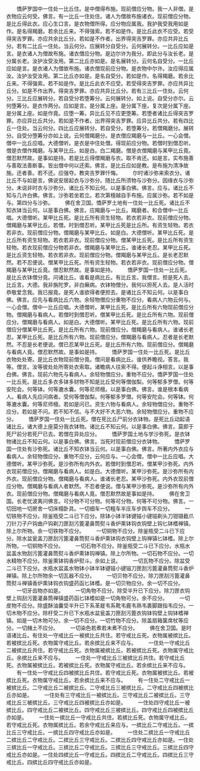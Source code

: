 <!-- { "loadSidebar": true } -->
　　憍萨罗国中一住处一比丘住。是中僧得布施。现前僧应分物。我一人非僧。是衣物应云何受。佛言。有一比丘一住处住。诸人为僧故布施诸衣。现前僧应分物。是比丘得此衣。应心生口言。是衣物僧所得。应分物应属我。我护我受我用如是作。是名得羯磨。若余比丘来。不得强索。若不如是作。是比丘此衣不应受。若受得突吉罗罪。亦应共余比丘分。若如是不作者。出界得突吉罗罪。亦应共异比丘分。若有二比丘一住处。当云何分。应展转分自受分。云何展转分。一比丘应如是言。是衣诸人为僧故布施。诸衣僧应分物。是边尔许为我分。即此分与汝长老。是分属长老。汝护汝受汝用。第二比丘亦如是。是名展转分。云何名自受分。一比丘应如是言。是衣诸人为僧故布施。诸衣僧现前应分物。是衣物中尔许。汝应得应属汝。汝护汝受汝用。第二比丘亦如是。是名自受分。若如是作。名得羯磨。若余比丘来。不得强索。若不如是作。是比丘此衣不应受。若受得突吉罗罪。亦应共异比丘分。如是不作出界。得突吉罗罪。亦应共异比丘分。若有三比丘一住处。云何分。三比丘应展转分。若自受分若堕筹分。云何展转分。如上说。自受分亦尔。云何堕筹分。是衣作两分。应如是言。是分属上座。是分属下座。复次是分属下座。是分属上座。如是作竟。应堕一筹。异比丘见不应更堕筹。若堕者诸比丘得突吉罗罪。亦应异比丘共分。若如是不作者。出界得突吉罗罪。应异比丘共分。若有四比丘一住处。当云何分。四比丘应展转分。若自受分。若堕筹分。若僧羯磨分。展转分。自受分堕筹分亦如上说。云何僧羯磨分。是衣僧应羯磨与一比丘。一心会僧。僧中一比丘应唱。大德僧听。是衣是中住处僧。得现前应分物。若僧时到僧忍听。僧是衣僧作羯磨。与某甲比丘。如是白。白二羯磨。僧是衣僧羯磨与某甲比丘竟。僧忍默然故。是事如是持。若是比丘得僧羯磨与衣。取不肯还。如是言。实布施善与善取法善断事。皆出僧中何以还索。佛言。是比丘应如是教。是布施为清净故施。还者善。若不还。应强夺。教突吉罗罪忏悔。
　　尔时诸沙弥来索衣分。诸比丘不与如是言。佛说安居起衣与沙弥分。随比丘所须物与沙弥分。因缘衣与沙弥分。未说非时衣与沙弥分。诸比丘不知云何。以是事白佛。佛言。应与。诸比丘不知与几许白佛。佛言。沙弥若坐若立。若次第檀越自手布施。应属沙弥。若不如是与。第四分与沙弥。
　　佛在舍卫国。憍萨罗土地有一住处一比丘死。诸比丘不知衣钵当云何。以是事白佛。佛言。应羯磨与一比丘。羯磨者。和合僧中一比丘唱。大德僧听。某甲比丘死。是比丘所有资生轻物。若衣若非衣。现前僧应分物。僧羯磨与某甲比丘。若僧。时到僧忍听。某甲比丘死是比丘所。有资生轻物。若衣若非衣。现前僧应分物。僧羯磨与某甲比丘。如是白。大德僧听。某甲比丘死。是比丘所有资生轻物。若衣若非衣。现前僧应分物。僧某甲比丘死。是比丘所有资生轻物。若衣现前僧应分物若非衣。僧羯磨与某甲比丘。谁诸长老忍。某甲比丘死。是比丘资生轻物。若衣若非衣。现前僧应分物。僧羯磨与某甲比丘。是长老忍默然。若不忍便说。僧某甲比丘死。所有资生轻物。若衣若非衣。现前僧应分物。僧羯磨与某甲比丘竟。僧忍默然故。是事如是持。
　　憍萨罗国一住处一比丘死。是比丘衣钵僧分竟。问诸比丘。谁看是病比丘。有比丘言。我僧言。担是死人去。比丘言。大德。我非旃陀罗。非白癞病。衣钵物僧分。我何以担死人去。是人活时恭敬爱念我。我已报竟。是死人谁欲得者便担去。是诸比丘不知云何。以是事白佛。佛言。应先与看病比丘六物。余轻物僧应分重物不应分。看病人六物云何与。一心会僧。僧中一比丘应唱。大德僧听。某甲比丘死。是比丘所有六物现前僧应分物。僧羯磨与看病人。若僧时到僧忍听。僧某甲比丘死。是比丘所有六物。现前僧应分。僧羯磨与看病人。如是白。大德僧听。某甲比丘死。是比丘所有六物。现前僧应分僧某甲比丘死。是比丘所有六物。现前僧应分。僧羯磨与看病人。谁诸长老忍。某甲比丘死。是比丘所有六物。现前僧应分。僧羯磨与看病人。忍者是长老默然。不忍是长老便说。僧已忍某甲比丘死。是比丘所有六物。现前僧应分。僧羯磨与看病人竟。僧忍默然故。是事如是持。
　　憍萨罗国一住处一比丘死。是比丘衣物处处寄。是比丘衣物现前僧分竟。僧问是看病比丘。谁供养瞻视。答言。我等。僧言。汝等彼处处所寄处衣索取。诸瞻病人往索不得。便起斗诤相言。以是事白佛。佛言。现前六物先与看病人。余轻物僧应分。重物不应分。憍萨罗国一住处一比丘死。是比丘多衣多钵多财物不知是比丘受何等僧伽梨。何等郁多罗僧。何等安陀会。何等钵。何等漉水囊。何等尼师檀。以是事白佛。佛言。谁是根本看病人。看病人先应问病者。受何等僧伽梨。何等郁多罗僧。何等安陀会。何等钵。何等漉水囊。何等尼师檀。若如是问已。资生六物与看病人。余轻物僧应分。重物不应分。若如是不问。若不知不信。与不大好不大恶六物。余轻物僧应分。重物不应分。
　　憍萨罗国一住处一比丘死。僧在死比丘尸前分衣钵物。是死比丘动起语诸比丘。诸大德上座莫分我衣钵物。诸比丘不知云何。以是事白佛。佛言。莫即于死尸前分若死尸已去。若僧在异处应分。
　　憍萨罗国土地与学沙弥死。是衣钵物诸比丘不知云何。以是事白佛。佛言。当死时现前僧应分衣钵物。
　　憍萨罗国一住处有沙弥死。诸比丘不知衣钵当云何。以是事白佛。佛言。所著内外衣应与看病人。余轻物僧应分。重物不应分。云何应与。一心会僧。僧中一比丘应唱。大德僧听。某甲沙弥死。是沙弥所有内外衣。若僧时到僧忍听。僧某甲沙弥死。内外衣现前僧应分。僧羯磨与看病人。如是白。大德僧听。某甲沙弥死。是沙弥所有内外衣。现前僧应分物。僧羯磨与看病人。谁诸长老忍。某甲沙弥死。内外衣现前僧应分物。僧羯磨与看病人者默然。不忍者便说。僧与某甲沙弥死。是沙弥所有内外衣。现前僧应分物。僧羯磨与看病人竟。僧忍默然故是事如是持。
　　佛在舍卫国。长老忧波离问佛言。可分物不可分物。何等可分物。何等不可分物。佛言。一切田地一切房舍一切床榻卧具。一切细车一切粗车半庄车步舆车不应分。
　　一切铁物不应分。除釜瓶受二斗已下应分。除钵小钵半钵键镃小键镃剃头刀钳镊截爪刀针刀子户钩曲户钩剃刀匣刮污篦灌鼻筒熨斗香炉熏钵钩衣钩壁上钩匕钵榰禅镇。除上尔所物。余一切铁物不应分。
　　一切铜物不应分。除釜瓶受二斗已下应分。除水盆瓮盖刀匣刮污篦灌鼻筒熨斗香炉熏钵钩衣钩壁上钩禅镇匕钵榰。除上尔所物。一切铜物不应分。
　　一切石物不应分。除釜瓶受二斗已下应分。水瓶水盆盖水物刮污篦灌鼻筒熨斗香炉熏钵钩禅镇。除上尔所物。一切石物不应分。一切水精物不应分。除釜熏钵钩香炉熨斗。余如上说。
　　一切瓦物不应分。除盆受二斗已下应分。水瓶水盆盖水物钵小钵半钵键镃小键镃刀匣刮污篦灌鼻筒熨斗香炉禅镇。除上尔所物余一切瓦器不应分。
　　一切贝物不应分。除刀匣刮污篦灌鼻筒熨斗禅镇香炉熏钵钩衣钩盛药函匕钵榰。是一切贝物应分。余一切不应分。
　　一切牙齿物亦如是。
　　一切角物不应分。除受半升已下应分。除刀匣衣钩壁上钩刮污篦灌鼻筒禅镇盛药函匕钵榰如是一切角物可分。余不应分。
　　一切皮物不应分。除盛酥油囊受半升已下系革屣韦系靴韦鹿韦熟韦裹脚跟指韦应分。一切木物不应分。除杅受二升已下水瓶水盆瓮盖刀匣刮污篦衣钩钵钩壁上钩钵榰禅镇。如是一切木物可分。余一切不应分。一切竹物不应分。除盖扇箱箧席杖等应分。一切赭土不应分。
　　一切染色若煮若未煮不应分。
　　佛在舍卫国。是时语诸比丘。有住处一守戒比丘一被摈比丘共住。若守戒比丘死。衣物属被摈比丘。若被摈比丘死。衣物属守戒比丘。若余摈比丘来不应与。
　　一住处一守戒比丘二被摈比丘共住。若守戒比丘死。衣物属被摈比丘。若被摈比丘死。衣物属守戒比丘。余摈比丘来不应与。
　　一住处一守戒比丘三被摈比丘共住。若守戒比丘死。衣物属被摈比丘。若被摈比丘死。衣物属守戒比丘。若余摈比丘来不应与。
　　有一住处一守戒比丘四被摈比丘共住。若守戒比丘死。衣物属被摈比丘。若被摈比丘死。衣物属守戒比丘。若余摈比丘来不应与。
　　有一住处二守戒比丘一被摈比丘。二守戒比丘二被摈比丘。二守戒比丘三被摈比丘。二守戒比丘四被摈比丘亦如是。
　　一住处有三守戒比丘一被摈比丘。三守戒比丘二被摈比丘。三守戒比丘三被摈比丘。三守戒比丘四被摈比丘亦如是。
　　一住处四守戒比丘一被摈比丘。四守戒比丘二被摈比丘。四守戒比丘三被摈比丘。四守戒比丘四被摈比丘亦如是。
　　一住处一摈比丘一守戒比丘共住。若摈比丘死。衣物属守戒比丘。若守戒比丘死。衣物属摈比丘。若余守戒比丘来应与。一摈比丘二守戒比丘。一摈比丘三守戒比丘。一摈比丘四守戒比丘亦如是。
　　一住处二摈比丘一守戒比丘二摈比丘二守戒比丘。二摈比丘三守戒比丘。二摈比丘四守戒比丘亦如是。一住处三摈比丘一守戒比丘。三摈比丘二守戒比丘。三摈比丘三守戒比丘。三摈比丘四守戒比丘亦如是。一住处四摈比丘一守戒比丘。四摈比丘二守戒比丘。四摈比丘三守戒比丘。四摈比丘四守戒比丘亦如是。
